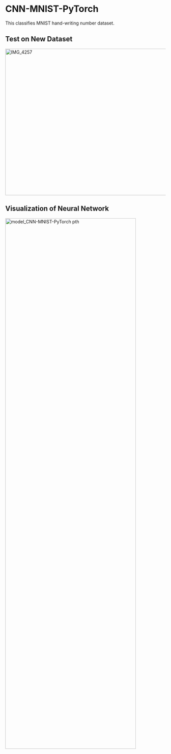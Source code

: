 # CNN-MNIST-PyTorch

This classifies MNIST hand-writing number dataset.

## Test on New Dataset
<img width="1189" height="459" alt="IMG_4257" src="https://github.com/user-attachments/assets/0b7c917c-a012-4af6-beb9-8ef5513aa49b" />

## Visualization of Neural Network
<img width="410" height="1662" alt="model_CNN-MNIST-PyTorch pth" src="https://github.com/user-attachments/assets/8996d778-5b7f-49a9-ad23-db9cdaac9a7c" />
